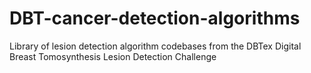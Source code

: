 # DBT-cancer-detection-algorithms
Library of lesion detection algorithm codebases from the DBTex Digital Breast Tomosynthesis Lesion Detection Challenge
